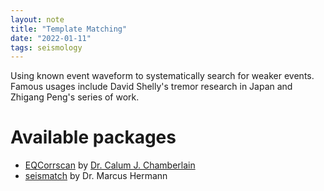 ```yaml
---
layout: note
title: "Template Matching"
date: "2022-01-11"
tags: seismology
---
```


Using known event waveform to systematically search for weaker events. Famous usages include David Shelly's tremor research in Japan and Zhigang Peng's series of work.

# Available packages
- [EQCorrscan](https://github.com/eqcorrscan/EQcorrscan) by [Dr. Calum J. Chamberlain](https://calum-chamberlain.github.io/)
- [seismatch](https://gitlab.seismo.ethz.ch/microEQ/TM) by Dr. Marcus Hermann
